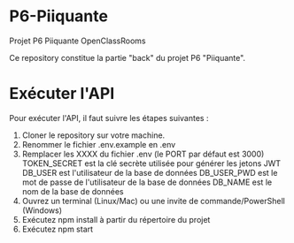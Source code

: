 # P6-Piiquante
Projet P6 Piiquante OpenClassRooms

Ce repository constitue la partie "back" du projet P6 "Piiquante".

# Exécuter l'API

Pour exécuter l'API, il faut suivre les étapes suivantes : 

 1. Cloner le repository sur votre machine.
 2. Renommer le fichier .env.example en .env
 3. Remplacer les XXXX du fichier .env (le PORT par défaut est 3000)
		 TOKEN_SECRET est la clé secrète utilisée pour générer les jetons JWT
		 DB_USER est l'utilisateur de la base de données
		 DB_USER_PWD est le mot de passe de l'utilisateur de la base de données
		 DB_NAME est le nom de la base de données
 4. Ouvrez un terminal (Linux/Mac) ou une invite de commande/PowerShell  
(Windows)  
3.  Exécutez npm install à partir du répertoire du projet  
4.  Exécutez npm start

